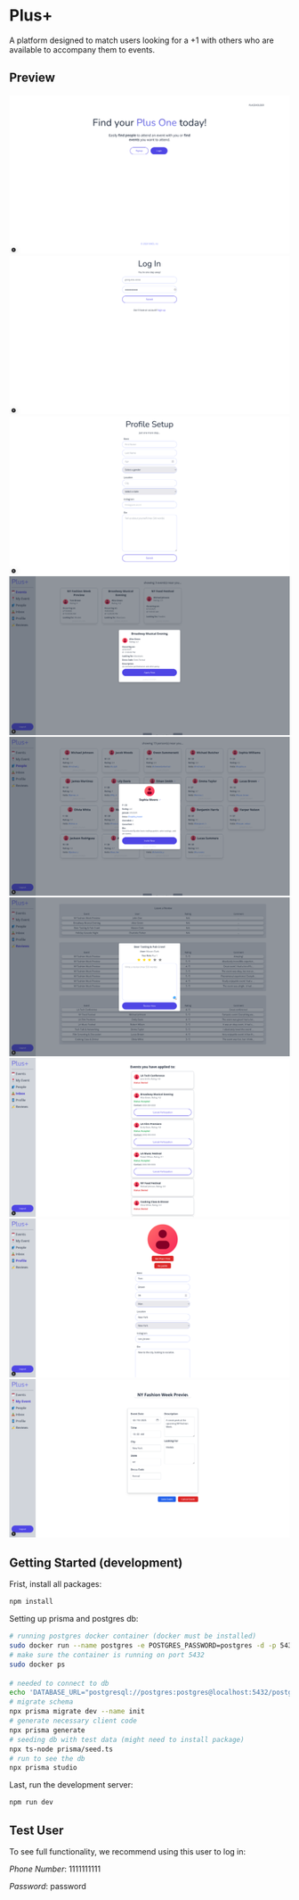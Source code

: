 # Plus+
A platform designed to match users looking for a +1 with others who are available to accompany them to events.

## Preview
![landing page](assets/landing.png)
![login page](assets/login.png)
![profile setup page](assets/profile_setup.png)
![events page](assets/events.png)
![people page](assets/people.png)
![reviews page](assets/reviews.png)
![inbox page](assets/inbox.png)
![profile page](assets/profile.png)
![my event page](assets/my_event.png)

## Getting Started (development)

Frist, install all packages:
```bash
npm install
```

Setting up prisma and postgres db:
```bash
# running postgres docker container (docker must be installed)
sudo docker run --name postgres -e POSTGRES_PASSWORD=postgres -d -p 5432:5432 postgres
# make sure the container is running on port 5432
sudo docker ps

# needed to connect to db
echo 'DATABASE_URL="postgresql://postgres:postgres@localhost:5432/postgres?schema=postgres"' > .env
# migrate schema
npx prisma migrate dev --name init
# generate necessary client code
npx prisma generate
# seeding db with test data (might need to install package)
npx ts-node prisma/seed.ts
# run to see the db
npx prisma studio
```

Last, run the development server:
```bash
npm run dev
```

## Test User
To see full functionality, we recommend using this user to log in:

*Phone Number*: 
1111111111

*Password*: 
password
